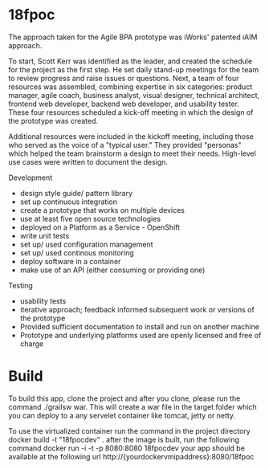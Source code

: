 # 18fpoc
The approach taken for the Agile BPA prototype was iWorks' patented iAIM approach.

To start, Scott Kerr was identified as the leader, and created the schedule for the project as the first step.  He set daily stand-up meetings for the team to review progress and raise issues or questions.  Next, a team of four resources was assembled, combining expertise in six categories: product manager, agile coach, business analyst, visual designer, technical architect, frontend web developer, backend web developer, and usability tester. These four resources scheduled a kick-off meeting in which the design of the prototype was created.

Additional resources were included in the kickoff meeting, including those who served as the voice of a "typical user."  They provided "personas" which helped the team brainstorm a design to meet their needs.  High-level use cases were written to document the design.

Development
- design style guide/ pattern library
- set up continuous integration
- create a prototype that works on multiple devices
- use at least five open source technologies
- deployed on a Platform as a Service - OpenShift
- write unit tests
- set up/ used configuration management
- set up/ used continous monitoring
- deploy software in a container
- make use of an API (either consuming or providing one)

Testing
- usability tests
- iterative approach; feedback informed subsequent work or versions of the prototype
- Provided sufficient documentation to install and run on another machine
- Prototype and underlying platforms used are openly licensed and free of charge


# Build
 To build this app, clone the project and after you clone, please run the command ./grailsw war. This will create a war file in the target folder which you can deploy to a any servelet container like tomcat, jetty or netty.

To use the virtualized container run the command in the project directory
 docker build -t "18fpocdev" .
after the image is built, run the following command
docker run -i -t -p 8080:8080 18fpocdev
your app should be available at the following url http://{yourdockervmipaddress}:8080/18fpoc
